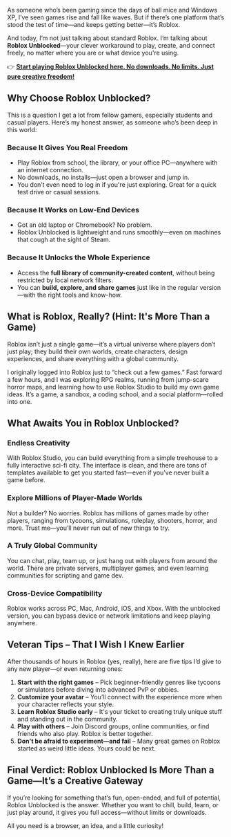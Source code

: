 As someone who’s been gaming since the days of ball mice and Windows XP, I’ve seen games rise and fall like waves. But if there’s one platform that’s stood the test of time—and keeps getting better—it’s Roblox.

And today, I’m not just talking about standard Roblox. I’m talking about **Roblox Unblocked**—your clever workaround to play, create, and connect freely, no matter where you are or what device you're using.

👉 **[Start playing Roblox Unblocked here. No downloads. No limits. Just pure creative freedom!](https://1kb.link/w3Mu6U)**

## Why Choose Roblox Unblocked?

This is a question I get a lot from fellow gamers, especially students and casual players. Here’s my honest answer, as someone who’s been deep in this world:

### Because It Gives You Real Freedom

* Play Roblox from school, the library, or your office PC—anywhere with an internet connection.
* No downloads, no installs—just open a browser and jump in.
* You don’t even need to log in if you're just exploring. Great for a quick test drive or casual sessions.

### Because It Works on Low-End Devices

* Got an old laptop or Chromebook? No problem.
* Roblox Unblocked is lightweight and runs smoothly—even on machines that cough at the sight of Steam.

### Because It Unlocks the Whole Experience

* Access the **full library of community-created content**, without being restricted by local network filters.
* You can **build, explore, and share games** just like in the regular version—with the right tools and know-how.

## What is Roblox, Really? (Hint: It's More Than a Game)

Roblox isn’t just a single game—it’s a virtual universe where players don’t just play; they build their own worlds, create characters, design experiences, and share everything with a global community.

I originally logged into Roblox just to “check out a few games.” Fast forward a few hours, and I was exploring RPG realms, running from jump-scare horror maps, and learning how to use Roblox Studio to build my own game ideas. It’s a game, a sandbox, a coding school, and a social platform—rolled into one.

## What Awaits You in Roblox Unblocked?

### Endless Creativity

With Roblox Studio, you can build everything from a simple treehouse to a fully interactive sci-fi city. The interface is clean, and there are tons of templates available to get you started fast—even if you’ve never built a game before.

### Explore Millions of Player-Made Worlds

Not a builder? No worries. Roblox has millions of games made by other players, ranging from tycoons, simulations, roleplay, shooters, horror, and more. Trust me—you’ll never run out of new things to try.

### A Truly Global Community

You can chat, play, team up, or just hang out with players from around the world. There are private servers, multiplayer games, and even learning communities for scripting and game dev.

### Cross-Device Compatibility

Roblox works across PC, Mac, Android, iOS, and Xbox. With the unblocked version, you can bypass device or network limitations and keep playing anywhere.

## Veteran Tips – That I Wish I Knew Earlier

After thousands of hours in Roblox (yes, really), here are five tips I’d give to any new player—or even returning ones:

1. **Start with the right games** – Pick beginner-friendly genres like tycoons or simulators before diving into advanced PvP or obbies.
2. **Customize your avatar** – You’ll connect with the experience more when your character reflects your style.
3. **Learn Roblox Studio early** – It's your ticket to creating truly unique stuff and standing out in the community.
4. **Play with others** – Join Discord groups, online communities, or find friends who also play. Roblox is better together.
5. **Don't be afraid to experiment—and fail** – Many great games on Roblox started as weird little ideas. Yours could be next.

## Final Verdict: Roblox Unblocked Is More Than a Game—It’s a Creative Gateway

If you’re looking for something that’s fun, open-ended, and full of potential, Roblox Unblocked is the answer. Whether you want to chill, build, learn, or just play around, it gives you full access—without limits or downloads.

All you need is a browser, an idea, and a little curiosity!
